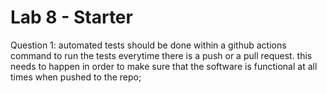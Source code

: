 # Lab 8 - Starter
Question 1:
    automated tests should be done within a github actions command to run the tests everytime there is a push or a pull request.
    this needs to happen in order to make sure that the software is functional at all times when pushed to the repo;